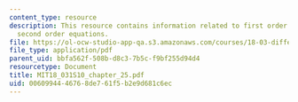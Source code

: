 ```yaml
---
content_type: resource
description: This resource contains information related to first order systems and
  second order equations.
file: https://ol-ocw-studio-app-qa.s3.amazonaws.com/courses/18-03-differential-equations-spring-2010/0060994446768de761f5b2e9d681c6ec_MIT18_031S10_chapter_25.pdf
file_type: application/pdf
parent_uid: bbfa562f-508b-d8c3-7b5c-f9bf255d94d4
resourcetype: Document
title: MIT18_031S10_chapter_25.pdf
uid: 00609944-4676-8de7-61f5-b2e9d681c6ec
---
```

